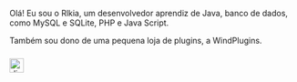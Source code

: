 Olá! Eu sou o Rlkia, um desenvolvedor aprendiz de Java, banco de dados, como MySQL e SQLite, PHP e Java Script. 

Também sou dono de uma pequena loja de plugins, a WindPlugins.


###

<div align="left">
  <a href="https://discord.com/users/1285593460656836680" target="_blank">
    <img src="https://img.shields.io/static/v1?message=Discord&logo=discord&label=&color=7289DA&logoColor=white&labelColor=&style=for-the-badge" height="25" alt="discord logo"  />
  </a>
